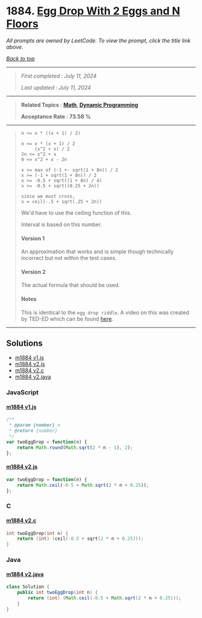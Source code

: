 # 1884. [Egg Drop With 2 Eggs and N Floors](<https://leetcode.com/problems/egg-drop-with-2-eggs-and-n-floors>)

*All prompts are owned by LeetCode. To view the prompt, click the title link above.*

*[Back to top](<../README.md>)*

------

> *First completed : July 11, 2024*
>
> *Last updated : July 11, 2024*

------

> **Related Topics** : **[Math](<by_topic/Math.md>), [Dynamic Programming](<by_topic/Dynamic Programming.md>)**
>
> **Acceptance Rate** : **73.58 %**

------

> ```
> n <= x * ((x + 1) / 2)
> 
> n <= x * (x + 1) / 2
>      (x^2 + x) / 2
> 2n <= x^2 + x
> 0 <= x^2 + x - 2n
> 
> x >= max of (-1 +- sqrt(1 + 8n)) / 2
> x >= (-1 + sqrt(1 + 8n)) / 2
> x >= -0.5 + sqrt((1 + 8n) / 4)
> x >= -0.5 + sqrt((0.25 + 2n))
> 
> since we must cross,
> x = ceil(-.5 + sqrt(.25 + 2n))
> ```
> 
> We'd have to use the ceiling function of this.
> 
> Interval is based on this number.
> 
> 
> #### Version 1
> An approximation that works and is simple though technically incorrect but not within the test cases.
> 
> #### Version 2
> The actual formula that should be used.
> 
> 
> #### Notes
> 
> This is identical to the `egg drop riddle`. A video on this was 
> created by TED-ED which can be found [here](https://youtu.be/NGtt7GJ1uiM?si=9RrQ2WIshF9qsUCW).
> 
> 

------

## Solutions

- [m1884 v1.js](<../my-submissions/m1884 v1.js>)
- [m1884 v2.js](<../my-submissions/m1884 v2.js>)
- [m1884 v2.c](<../my-submissions/m1884 v2.c>)
- [m1884 v2.java](<../my-submissions/m1884 v2.java>)
### JavaScript
#### [m1884 v1.js](<../my-submissions/m1884 v1.js>)
```JavaScript
/**
 * @param {number} n
 * @return {number}
 */
var twoEggDrop = function(n) {
    return Math.round(Math.sqrt(2 * n - 1), 2);
};
```

#### [m1884 v2.js](<../my-submissions/m1884 v2.js>)
```JavaScript
var twoEggDrop = function(n) {
    return Math.ceil(-0.5 + Math.sqrt(2 * n + 0.25));
};
```

### C
#### [m1884 v2.c](<../my-submissions/m1884 v2.c>)
```C
int twoEggDrop(int n) {
    return (int) (ceil(-0.5 + sqrt(2 * n + 0.25)));
}
```

### Java
#### [m1884 v2.java](<../my-submissions/m1884 v2.java>)
```Java
class Solution {
    public int twoEggDrop(int n) {
        return (int) (Math.ceil(-0.5 + Math.sqrt(2 * n + 0.25)));
    }
}
```

